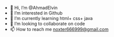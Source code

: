 - 👋 Hi, I’m @AhmadElvin
- 👀 I’m interested in Github
- 🌱 I’m currently learning html+ css+ java
- 💞️ I’m looking to collaborate on code
- 📫 How to reach me noxter666999@gmail.com

<!---
AhmadElvin/AhmadElvin is a ✨ special ✨ repository because its `README.md` (this file) appears on your GitHub profile.
You can click the Preview link to take a look at your changes.
--->
